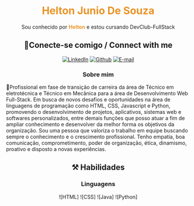 <h1 align="center" style="color: #EB9326">Helton Junio De Souza</h1>
<p align="center">Sou conhecido por <b style="color: #EB9326">Helton</b> e estou cursando DevClub-FullStack</p>

<h2 align="center"> 🔌Conecte-se comigo / Connect with me </h2>

<div align="center">

[![LinkedIn](https://img.shields.io/badge/LinkedIn-0077B5?style=for-the-badge&logo=linkedin&logoColor=white)](https://www.linkedin.com/in/helton-junio//)
[![Github](https://img.shields.io/badge/Github-000?style=for-the-badge&logo=Github&logoColor=fffff)](https://github.com/0Chaves)
[![E-mail](https://img.shields.io/badge/-Email-000?style=for-the-badge&logo=microsoft-outlook&logoColor=White)](heltonjuniosouza@gmail.com)

</div>
<h3 align=center>Sobre mim</h3> 

<p>
🔹Profissional em fase de transição de carreira da área de Técnico em eletrotécnica e Técnico em Mecânica para a área de Desenvolvimento Web Full-Stack. Em busca de novos desafios e oportunidades na área de linguagens de programação como HTML, CSS, Javascript e Python, promovendo o desenvolvimento de projetos, aplicativos, sistemas web e softwares personalizados, entre demais funções que posso atuar a fim de ampliar conhecimento e desenvolver da melhor forma os objetivos da organização.
Sou uma pessoa que valoriza o trabalho em equipe buscando sempre o conhecimento e o crescimento profissional. Tenho empatia, boa comunicação, comprometimento, poder de organização, ética, dinamismo, proativo e disposto a novas experiências.
</p>


<h2 align="center"> ⚒️ Habilidades</h2>

<h3 align="center"> Linguagens </h3>

<div align="center">

![HTML]
![CSS]
![Java]
![Python]
</div>

